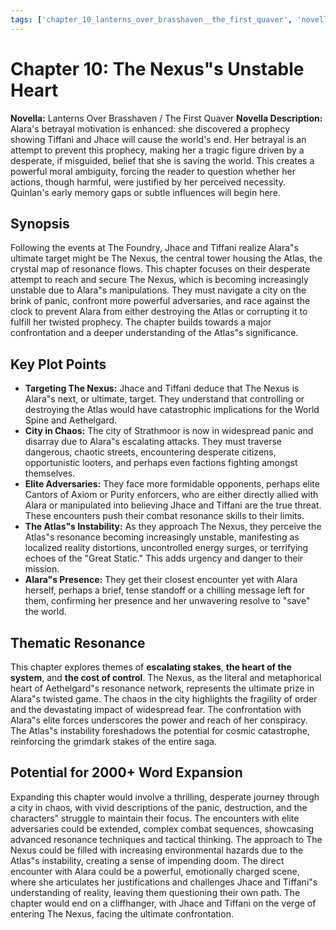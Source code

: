 ```yaml
---
tags: ['chapter_10_lanterns_over_brasshaven__the_first_quaver', 'novella_1.1_lanterns_over_brasshaven__the_first_quaver', 'saga_outline']
---
```


# Chapter 10: The Nexus"s Unstable Heart

**Novella:** Lanterns Over Brasshaven / The First Quaver
**Novella Description:** Alara's betrayal motivation is enhanced: she discovered a prophecy showing Tiffani and Jhace will cause the world's end. Her betrayal is an attempt to prevent this prophecy, making her a tragic figure driven by a desperate, if misguided, belief that she is saving the world. This creates a powerful moral ambiguity, forcing the reader to question whether her actions, though harmful, were justified by her perceived necessity. Quinlan's early memory gaps or subtle influences will begin here.

## Synopsis

Following the events at The Foundry, Jhace and Tiffani realize Alara"s ultimate target might be The Nexus, the central tower housing the Atlas, the crystal map of resonance flows. This chapter focuses on their desperate attempt to reach and secure The Nexus, which is becoming increasingly unstable due to Alara"s manipulations. They must navigate a city on the brink of panic, confront more powerful adversaries, and race against the clock to prevent Alara from either destroying the Atlas or corrupting it to fulfill her twisted prophecy. The chapter builds towards a major confrontation and a deeper understanding of the Atlas"s significance.

## Key Plot Points

*   **Targeting The Nexus:** Jhace and Tiffani deduce that The Nexus is Alara"s next, or ultimate, target. They understand that controlling or destroying the Atlas would have catastrophic implications for the World Spine and Aethelgard.
*   **City in Chaos:** The city of Strathmoor is now in widespread panic and disarray due to Alara"s escalating attacks. They must traverse dangerous, chaotic streets, encountering desperate citizens, opportunistic looters, and perhaps even factions fighting amongst themselves.
*   **Elite Adversaries:** They face more formidable opponents, perhaps elite Cantors of Axiom or Purity enforcers, who are either directly allied with Alara or manipulated into believing Jhace and Tiffani are the true threat. These encounters push their combat resonance skills to their limits.
*   **The Atlas"s Instability:** As they approach The Nexus, they perceive the Atlas"s resonance becoming increasingly unstable, manifesting as localized reality distortions, uncontrolled energy surges, or terrifying echoes of the "Great Static." This adds urgency and danger to their mission.
*   **Alara"s Presence:** They get their closest encounter yet with Alara herself, perhaps a brief, tense standoff or a chilling message left for them, confirming her presence and her unwavering resolve to "save" the world.

## Thematic Resonance

This chapter explores themes of **escalating stakes**, **the heart of the system**, and **the cost of control**. The Nexus, as the literal and metaphorical heart of Aethelgard"s resonance network, represents the ultimate prize in Alara"s twisted game. The chaos in the city highlights the fragility of order and the devastating impact of widespread fear. The confrontation with Alara"s elite forces underscores the power and reach of her conspiracy. The Atlas"s instability foreshadows the potential for cosmic catastrophe, reinforcing the grimdark stakes of the entire saga.

## Potential for 2000+ Word Expansion

Expanding this chapter would involve a thrilling, desperate journey through a city in chaos, with vivid descriptions of the panic, destruction, and the characters" struggle to maintain their focus. The encounters with elite adversaries could be extended, complex combat sequences, showcasing advanced resonance techniques and tactical thinking. The approach to The Nexus could be filled with increasing environmental hazards due to the Atlas"s instability, creating a sense of impending doom. The direct encounter with Alara could be a powerful, emotionally charged scene, where she articulates her justifications and challenges Jhace and Tiffani"s understanding of reality, leaving them questioning their own path. The chapter would end on a cliffhanger, with Jhace and Tiffani on the verge of entering The Nexus, facing the ultimate confrontation.
